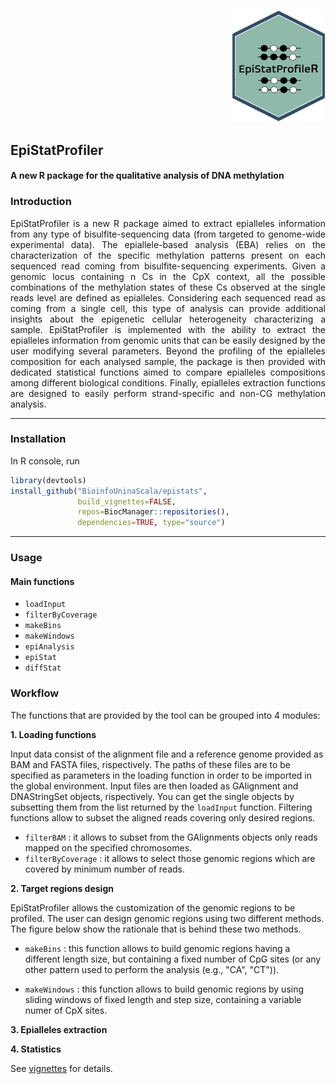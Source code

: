 <p align="right">
 <img src="https://github.com/BioinfoUninaScala/epistats/blob/main/data-raw/logofinal.png" width="150" alt="EpiStatProfiler Logo">
</p>


## EpiStatProfiler
#### A new R package for the qualitative analysis of DNA methylation

### Introduction 

<p align = "justify"> 
 EpiStatProfiler is a new R package aimed to extract epialleles information from any type of bisulfite-sequencing data (from targeted to genome-wide experimental data). The epiallele-based analysis (EBA) relies on the characterization of the specific methylation patterns present on each sequenced read coming from bisulfite-sequencing experiments. 
 Given a genomic locus containing n Cs in the CpX context, all the possible combinations of the methylation states of these Cs observed at the single reads level are defined as epialleles. 
 Considering each sequenced read as coming from a single cell, this type of analysis can provide additional insights about the epigenetic cellular heterogeneity characterizing a sample. 
 EpiStatProfiler is implemented with the ability to extract the epialleles information from genomic units that can be easily designed by the user modifying several parameters. Beyond the profiling of the epialleles composition for each analysed sample, the package is then provided with dedicated statistical functions aimed to compare epialleles compositions among different biological conditions. Finally, epialleles extraction functions are designed to easily perform strand-specific and non-CG methylation analysis. 
</p>

---------

### Installation 
In R console, run 

```r
library(devtools)
install_github("BioinfoUninaScala/epistats", 
               build_vignettes=FALSE, 
               repos=BiocManager::repositories(),
               dependencies=TRUE, type="source")
```
----------

### Usage 

#### Main functions

* `loadInput`
* `filterByCoverage`
* `makeBins`
* `makeWindows`
* `epiAnalysis`
* `epiStat`
* `diffStat`

### Workflow 

The functions that are provided by the tool can be grouped into 4 modules: 

**1. Loading functions**

Input data consist of the alignment file and a reference genome provided as BAM and FASTA files, rispectively. 
The paths of these files are to be specified as parameters in the loading function in order to be imported in the global environment. 
Input files are then loaded as GAlignment and DNAStringSet objects, rispectively.
You can get the single objects by subsetting them from the list returned by the `loadInput` function. 
Filtering functions allow to subset the aligned reads covering only desired regions. 

* `filterBAM` : it allows to subset from the GAlignments objects only reads mapped on the specified chromosomes.
* `filterByCoverage` : it allows to select those genomic regions which are covered by minimum number of reads.

**2. Target regions design**

EpiStatProfiler allows the customization of the genomic regions to be profiled. The user can design genomic regions using two different methods.
The figure below show the rationale that is behind these two methods. 

* `makeBins` : this function allows to build genomic regions having a different length size, but containing a fixed number of CpG sites (or any other pattern used to perform the analysis (e.g., "CA", "CT")).

* `makeWindows` : this function allows to build genomic regions by using sliding windows of fixed length and step size, containing a variable numer of CpX sites.


**3. Epialleles extraction**

**4. Statistics**



See [vignettes](/vignettes/my-vignette.Rmd) for details.
